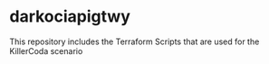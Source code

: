 # darkociapigtwy
This repository includes the Terraform Scripts that are used for the KillerCoda scenario
